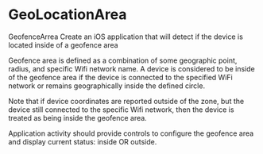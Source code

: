 # GeoLocationArea

GeofenceArrea
Create an iOS application that will detect if the device is located inside of a geofence area

Geofence area is defined as a combination of some geographic point, radius, and specific Wifi network name. A device is considered to be inside of the geofence area if the device is connected to the specified WiFi network or remains geographically inside the defined circle.

Note that if device coordinates are reported outside of the zone, but the device still connected to the specific Wifi network, then the device is treated as being inside the geofence area.

Application activity should provide controls to configure the geofence area and display current status: inside OR outside.
